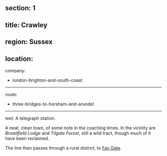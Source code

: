 section: 1
----
title: Crawley
----
region: Sussex
----
location: 
----
company:
- london-brighton-and-south-coast
----
route:
- three-bridges-to-horsham-and-arundel
----
text: A telegraph station.

A neat, clean town, of some note in the coaching times. In the vicinity are *Broadfield Lodge* and *Tilgate Forest*, still a wild tract, though much of it have been reclaimed.

The line then passes through a rural district, to [Fay Gate](/stations/fay-gate).
